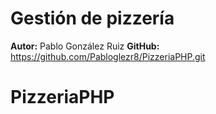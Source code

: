# Gestión de pizzería

**Autor:** Pablo González Ruiz
**GitHub:** https://github.com/Pabloglezr8/PizzeriaPHP.git

# PizzeriaPHP
